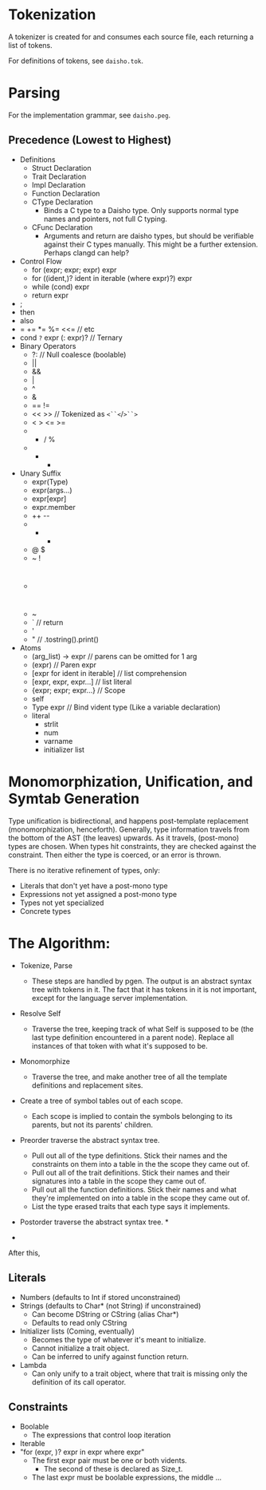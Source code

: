 # Tokenization

A tokenizer is created for and consumes each source file, each returning a list of tokens.

For definitions of tokens, see `daisho.tok`.

# Parsing

For the implementation grammar, see `daisho.peg`.

## Precedence (Lowest to Highest)
* Definitions
  * Struct Declaration
  * Trait Declaration
  * Impl Declaration
  * Function Declaration
  * CType Declaration
    * Binds a C type to a Daisho type. Only supports normal type names and pointers, not full C typing.
  * CFunc Declaration
    * Arguments and return are daisho types, but should be verifiable against their C types manually. This might be a further extension. Perhaps clangd can help?
* Control Flow
  * for (expr; expr; expr) expr
  * for ((ident,)? ident in iterable (where expr)?) expr
  * while (cond) expr
  * return expr
* ;
* then
* also
* = += *= %= <<= // etc
* cond `?` expr (: expr)? // Ternary
* Binary Operators
  * ?: // Null coalesce (boolable)
  * ||
  * &&
  * |
  * ^
  * &
  * == !=
  * << >> // Tokenized as `<``<`/`>``>`
  * < > <= >=
  * * / %
  * + -
* Unary Suffix
  * expr(Type)
  * expr(args...)
  * expr[expr]
  * expr.member
  * ++ --
  * + -
  * @ $
  * ~ !
  * #
  * ~
  * ` // return
  * '
  * " // .tostring().print()
* Atoms
  * (arg_list) -> expr // parens can be omitted for 1 arg
  * (expr) // Paren expr
  * [expr for ident in iterable] // list comprehension
  * [expr, expr, expr...] // list literal
  * {expr; expr; expr...} // Scope
  * self
  * Type expr // Bind vident type (Like a variable declaration)
  * literal
    * strlit
    * num
    * varname
    * initializer list


# Monomorphization, Unification, and Symtab Generation

Type unification is bidirectional, and happens post-template replacement (monomorphization, henceforth). Generally, type information travels from the bottom of the AST (the leaves) upwards. As it travels, (post-mono) types are chosen. When types hit constraints, they are checked against the constraint. Then either the type is coerced, or an error is thrown.

There is no iterative refinement of types, only:
  * Literals that don't yet have a post-mono type
  * Expressions not yet assigned a post-mono type
  * Types not yet specialized
  * Concrete types

# The Algorithm:
  * Tokenize, Parse
    * These steps are handled by pgen. The output is an abstract syntax tree with tokens in it. The fact that it has tokens in it is not important, except for the language server implementation.

  * Resolve Self
    * Traverse the tree, keeping track of what Self is supposed to be (the last type definition encountered in a parent node). Replace all instances of that token with what it's supposed to be.

  * Monomorphize
    * Traverse the tree, and make another tree of all the template definitions and replacement sites.

  * Create a tree of symbol tables out of each scope.
    * Each scope is implied to contain the symbols belonging to its parents, but not its parents' children.

  * Preorder traverse the abstract syntax tree.
    * Pull out all of the type definitions. Stick their names and the constraints on them into a table in the the scope they came out of.
    * Pull out all of the trait definitions. Stick their names and their signatures into a table in the scope they came out of.
    * Pull out all the function definitions. Stick their names and what they're implemented on into a table in the scope they came out of.
    * List the type erased traits that each type says it implements.

  * Postorder traverse the abstract syntax tree.
    * 
  * 



After this, 


## Literals
  * Numbers (defaults to Int if stored unconstrained)
  * Strings (defaults to Char* (not String) if unconstrained)
    * Can become DString or CString (alias Char*)
    * Defaults to read only CString
  * Initializer lists (Coming, eventually)
    * Becomes the type of whatever it's meant to initialize.
    * Cannot initialize a trait object.
    * Can be inferred to unify against function return.
  * Lambda
    * Can only unify to a trait object, where that trait is missing only the definition of its call operator.

## Constraints
  * Boolable
    * The expressions that control loop iteration
  * Iterable
  * "for (expr, )? expr in expr where expr"
    * The first expr pair must be one or both vidents.
      * The second of these is declared as Size_t.
    * The last expr must be boolable expressions, the middle ...